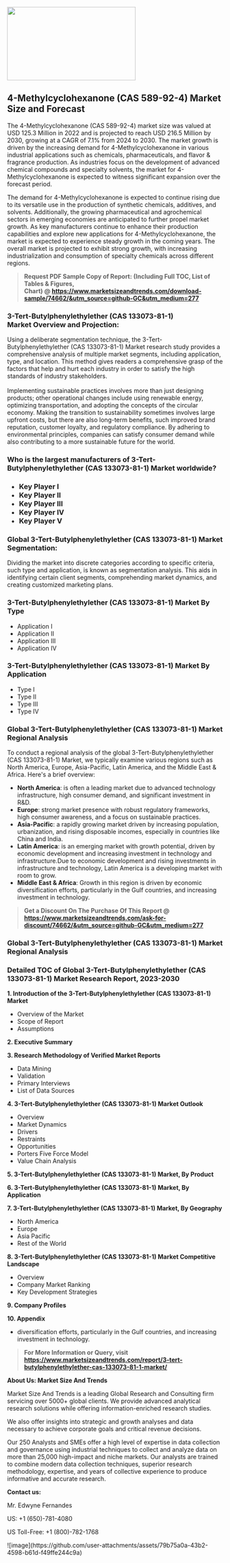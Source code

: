 <p><img class="alignnone size-medium wp-image-20088" src="https://ffe5etoiles.com/wp-content/uploads/2024/12/MST1-300x171.png" alt="" width="300" height="171" /></p><h2>4-Methylcyclohexanone (CAS 589-92-4) Market Size and Forecast</h2><p>The 4-Methylcyclohexanone (CAS 589-92-4) market size was valued at USD 125.3 Million in 2022 and is projected to reach USD 216.5 Million by 2030, growing at a CAGR of 7.1% from 2024 to 2030. The market growth is driven by the increasing demand for 4-Methylcyclohexanone in various industrial applications such as chemicals, pharmaceuticals, and flavor & fragrance production. As industries focus on the development of advanced chemical compounds and specialty solvents, the market for 4-Methylcyclohexanone is expected to witness significant expansion over the forecast period.</p><p>The demand for 4-Methylcyclohexanone is expected to continue rising due to its versatile use in the production of synthetic chemicals, additives, and solvents. Additionally, the growing pharmaceutical and agrochemical sectors in emerging economies are anticipated to further propel market growth. As key manufacturers continue to enhance their production capabilities and explore new applications for 4-Methylcyclohexanone, the market is expected to experience steady growth in the coming years. The overall market is projected to exhibit strong growth, with increasing industrialization and consumption of specialty chemicals across different regions.</p></p><blockquote id="" class=""><strong>Request PDF Sample Copy of Report: (Including Full TOC, List of Tables &amp; Figures, Chart)&nbsp;@&nbsp;<strong><a href="https://www.marketsizeandtrends.com/download-sample/74662/&utm_source=github-GC&utm_medium=277" target="_blank">https://www.marketsizeandtrends.com/download-sample/74662/&utm_source=github-GC&utm_medium=277</a></strong></strong></blockquote><h3 id="" class="">3-Tert-Butylphenylethylether (CAS 133073-81-1) Market&nbsp;Overview and Projection:</h3><p id="" class="">Using a deliberate segmentation technique, the 3-Tert-Butylphenylethylether (CAS 133073-81-1) Market research study provides a comprehensive analysis of multiple market segments, including application, type, and location. This method gives readers a comprehensive grasp of the factors that help and hurt each industry in order to satisfy the high standards of industry stakeholders. <br /> <br />Implementing sustainable practices involves more than just designing products; other operational changes include using renewable energy, optimizing transportation, and adopting the concepts of the circular economy. Making the transition to sustainability sometimes involves large upfront costs, but there are also long-term benefits, such improved brand reputation, customer loyalty, and regulatory compliance. By adhering to environmental principles, companies can satisfy consumer demand while also contributing to a more sustainable future for the world.</p><h3 id="" class="">Who is the largest manufacturers of&nbsp;3-Tert-Butylphenylethylether (CAS 133073-81-1) Market worldwide?</h3><h3 class=""><p><ul><li>Key Player I </li><li> Key Player II </li><li> Key Player III </li><li> Key Player IV </li><li> Key Player V</li></ul></p></h3><h3 id="" class="">Global&nbsp;3-Tert-Butylphenylethylether (CAS 133073-81-1) Market Segmentation:</h3><p id="" class="">Dividing the market into discrete categories according to specific criteria, such type and application, is known as segmentation analysis. This aids in identifying certain client segments, comprehending market dynamics, and creating customized marketing plans.</p><h3 id="" class="">3-Tert-Butylphenylethylether (CAS 133073-81-1) Market&nbsp;By Type</h3><p><p><ul><li>Application I</li><li> Application II</li><li> Application III</li><li> Application IV</p></li></ul></p></p><h3 id="" class="">3-Tert-Butylphenylethylether (CAS 133073-81-1) Market&nbsp;By Application</h3><p class=""><p><ul><li>Type I</li><li> Type II</li><li> Type III</li><li> Type IV</li></ul></p></p><h3 id="" class="">Global 3-Tert-Butylphenylethylether (CAS 133073-81-1) Market Regional Analysis</h3><p id="" class="">To conduct a regional analysis of the global 3-Tert-Butylphenylethylether (CAS 133073-81-1) Market, we typically examine various regions such as North America, Europe, Asia-Pacific, Latin America, and the Middle East &amp; Africa. Here's a brief overview:</p><ul><li><strong>North America</strong>: is often a leading market due to advanced technology infrastructure, high consumer demand, and significant investment in R&amp;D.</li><li><strong>Europe</strong>: strong market presence with robust regulatory frameworks, high consumer awareness, and a focus on sustainable practices.</li><li><strong>Asia-Pacific</strong>: a rapidly growing market driven by increasing population, urbanization, and rising disposable incomes, especially in countries like China and India.</li><li><strong>Latin America</strong>: is an emerging market with growth potential, driven by economic development and increasing investment in technology and infrastructure.Due to economic development and rising investments in infrastructure and technology, Latin America is a developing market with room to grow.</li><li><strong>Middle East &amp; Africa</strong>: Growth in this region is driven by economic diversification efforts, particularly in the Gulf countries, and increasing investment in technology.</li></ul><blockquote id="" class=""><strong>Get a Discount On The Purchase Of This Report @ <strong><a href="https://www.marketsizeandtrends.com/ask-for-discount/74662/&utm_source=github-GC&utm_medium=277" target="_blank">https://www.marketsizeandtrends.com/ask-for-discount/74662/&utm_source=github-GC&utm_medium=277</a></strong></strong></blockquote><h3 id="" class="">Global 3-Tert-Butylphenylethylether (CAS 133073-81-1) Market Regional Analysis</h3><h3 id="" class="">Detailed TOC of Global 3-Tert-Butylphenylethylether (CAS 133073-81-1) Market Research Report, 2023-2030</h3><p id="" class=""><strong>1. Introduction of the 3-Tert-Butylphenylethylether (CAS 133073-81-1) Market</strong></p><ul><li>Overview of the Market</li><li>Scope of Report</li><li>Assumptions</li></ul><p id="" class=""><strong>2. Executive Summary</strong></p><p id="" class=""><strong>3. Research Methodology of Verified Market Reports</strong></p><ul><li>Data Mining</li><li>Validation</li><li>Primary Interviews</li><li>List of Data Sources</li></ul><p id="" class=""><strong>4. 3-Tert-Butylphenylethylether (CAS 133073-81-1) Market Outlook</strong></p><ul><li>Overview</li><li>Market Dynamics</li><li>Drivers</li><li>Restraints</li><li>Opportunities</li><li>Porters Five Force Model</li><li>Value Chain Analysis</li></ul><p id="" class=""><strong>5. 3-Tert-Butylphenylethylether (CAS 133073-81-1) Market, By Product</strong></p><p id="" class=""><strong>6. 3-Tert-Butylphenylethylether (CAS 133073-81-1) Market, By Application</strong></p><p id="" class=""><strong>7. 3-Tert-Butylphenylethylether (CAS 133073-81-1) Market, By Geography</strong></p><ul><li>North America</li><li>Europe</li><li>Asia Pacific</li><li>Rest of the World</li></ul><p id="" class=""><strong>8. 3-Tert-Butylphenylethylether (CAS 133073-81-1) Market Competitive Landscape</strong></p><ul><li>Overview</li><li>Company Market Ranking</li><li>Key Development Strategies</li></ul><p id="" class=""><strong>9. Company Profiles</strong></p><p id="" class=""><strong>10. Appendix</strong></p><ul><li>diversification efforts, particularly in the Gulf countries, and increasing investment in technology.</li></ul><blockquote id="" class=""><strong>For More Information or Query, visit <strong><strong><a href="https://www.marketsizeandtrends.com/report/3-tert-butylphenylethylether-cas-133073-81-1-market/" target="_blank">https://www.marketsizeandtrends.com/report/3-tert-butylphenylethylether-cas-133073-81-1-market/</a></strong></strong></strong></blockquote><p id="" class=""><strong>About Us: Market Size And Trends</strong></p><p id="" class="">Market Size And Trends is a leading Global Research and Consulting firm servicing over 5000+ global clients. We provide advanced analytical research solutions while offering information-enriched research studies.</p><p id="" class="">We also offer insights into strategic and growth analyses and data necessary to achieve corporate goals and critical revenue decisions.</p><p id="" class="">Our 250 Analysts and SMEs offer a high level of expertise in data collection and governance using industrial techniques to collect and analyze data on more than 25,000 high-impact and niche markets. Our analysts are trained to combine modern data collection techniques, superior research methodology, expertise, and years of collective experience to produce informative and accurate research.</p><p id="" class=""><strong>Contact us:</strong></p><p id="" class="">Mr. Edwyne Fernandes</p><p id="" class="">US: +1 (650)-781-4080</p><p id="" class="">US Toll-Free: +1 (800)-782-1768</p>
![image](https://github.com/user-attachments/assets/79b75a0a-43b2-4598-b61d-f49ffe244c9a)
